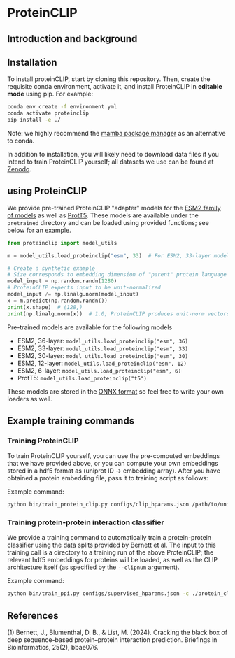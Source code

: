 # ProteinCLIP

## Introduction and background

## Installation

To install proteinCLIP, start by cloning this repository. Then, create the requisite conda environment, activate it, and install ProteinCLIP in **editable mode** using pip. For example:

```bash
conda env create -f environment.yml
conda activate proteinclip
pip install -e ./
```

Note: we highly recommend the [mamba package manager](https://mamba.readthedocs.io/en/latest/installation/mamba-installation.html) as an alternative to conda. 

In addition to installation, you will likely need to download data files if you intend to train ProteinCLIP yourself; all datasets we use can be found at [Zenodo](https://zenodo.org/records/11176863). 

## using ProteinCLIP

We provide pre-trained ProteinCLIP "adapter" models for the [ESM2 family of models](https://github.com/facebookresearch/esm/tree/main) as well as [ProtT5](https://huggingface.co/Rostlab/prot_t5_xl_half_uniref50-enc). These models are available under the `pretrained` directory and can be loaded using provided functions; see below for an example.

```python
from proteinclip import model_utils

m = model_utils.load_proteinclip("esm", 33)  # For ESM2, 33-layer model

# Create a synthetic example
# Size corresponds to embedding dimension of "parent" protein language model
model_input = np.random.randn(1280)
# ProteinCLIP expects input to be unit-normalized
model_input /= np.linalg.norm(model_input)
x = m.predict(np.random.randn())
print(x.shape)  # (128,)
print(np.linalg.norm(x))  # 1.0; ProteinCLIP produces unit-norm vectors
```

Pre-trained models are available for the following models

* ESM2, 36-layer: `model_utils.load_proteinclip("esm", 36)`
* ESM2, 33-layer: `model_utils.load_proteinclip("esm", 33)`
* ESM2, 30-layer: `model_utils.load_proteinclip("esm", 30)`
* ESM2, 12-layer: `model_utils.load_proteinclip("esm", 12)`
* ESM2, 6-layer: `model_utils.load_proteinclip("esm", 6)`
* ProtT5: `model_utils.load_proteinclip("t5")`

These models are stored in the [ONNX format](https://github.com/onnx/onnx) so feel free to write your own loaders as well.

## Example training commands

### Training ProteinCLIP

To train ProteinCLIP yourself, you can use the pre-computed embeddings that we have provided above, or you can compute your own embeddings stored in a hdf5 format as (uniprot ID -> embedding array). After you have obtained a protein embedding file, pass it to training script as follows:

Example command:
```bash
python bin/train_protein_clip.py configs/clip_hparams.json /path/to/uniprot_sprot.dat.gz /path/to/protein_embedding.hdf5 --unitnorm -g text-embedding-3-large
```

### Training protein-protein interaction classifier

We provide a training command to automatically train a protein-protein classifier using the data splits provided by Bernett et al. The input to this training call is a directory to a training run of the above ProteinCLIP; the relevant hdf5 embeddings for proteins will be loaded, as well as the CLIP architecture itself (as specified by the `--clipnum` argument). 

Example command:
```bash
python bin/train_ppi.py configs/supervised_hparams.json -c ./protein_clip/version_0 --clipnum 1 -n ppi_classifier
```

## References
(1) Bernett, J., Blumenthal, D. B., & List, M. (2024). Cracking the black box of deep sequence-based protein–protein interaction prediction. Briefings in Bioinformatics, 25(2), bbae076.
